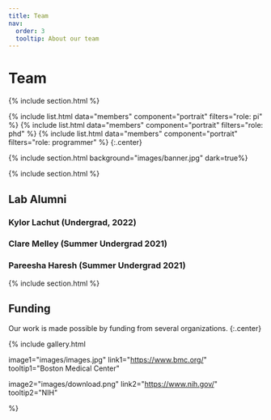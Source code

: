 ```yaml
---
title: Team
nav:
  order: 3
  tooltip: About our team
---
```


# <i class="fas fa-users"></i>Team

{% include section.html %}

{%
  include list.html
  data="members"
  component="portrait"
  filters="role: pi"
%}
{%
  include list.html
  data="members"
  component="portrait"
  filters="role: phd"
%}
{%
  include list.html
  data="members"
  component="portrait"
  filters="role: programmer"
%}
{:.center}

{% include section.html background="images/banner.jpg" dark=true%}

{% include section.html %}

## Lab Alumni

### Kylor Lachut (Undergrad, 2022)
### Clare Melley (Summer Undergrad 2021)
### Pareesha Haresh (Summer Undergrad 2021)

{% include section.html %}

## Funding

Our work is made possible by funding from several organizations.
{:.center}

{%
  include gallery.html

  image1="images/images.jpg"
  link1="https://www.bmc.org/"
  tooltip1="Boston Medical Center"

  image2="images/download.png"
  link2="https://www.nih.gov/"
  tooltip2="NIH"

%}
